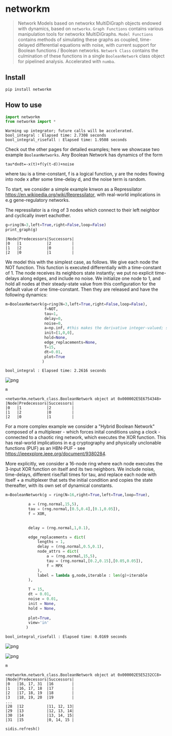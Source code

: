 # networkm
> Network Models based on networkx MultiDiGraph objects endowed with dynamics, based on `networkx`. `Graph Functions` contains various manipulation tools for networkx MultiDiGraphs. `Model Functions` contains methods of simulating these graphs as coupled, time-delayed differential equations with noise, with current support for Boolean functions / Boolean networks. `Network Class` contains the culmination of these functions in a single `BooleanNetwork` class object for pipelined analysis. Accelerated with `numba`. 


## Install

`pip install networkm`

## How to use

```python
import networkm
from networkm import *
```

    Warming up integrator; future calls will be accelerated.
    bool_integral : Elapsed time: 2.7308 seconds
    bool_integral_risefall : Elapsed time: 1.9508 seconds
    

Check out the other pages for detailed examples; here we showcase two example `BooleanNetworks`. Any Boolean Network has dynamics of the form

    tau*dxdt=-x(t)+f(y(t-d))+noise

where tau is a time-constant, f is a logical function, y are the nodes flowing into node x after some time-delay d, and the noise term is random.

To start, we consider a simple example knwon as a Repressilator https://en.wikipedia.org/wiki/Repressilator, with real-world implications in e.g gene-regulatory networks.

The repressilator is a ring of 3 nodes which connect to their left neighbor and cyclically invert eachother.

```python
g=ring(N=3,left=True,right=False,loop=False)
print_graph(g)
```

    |Node|Predecessors|Successors|
    |0   |1           |2         |
    |1   |2           |0         |
    |2   |0           |1         |
    
    

We model this with the simplest case, as follows. We give each node the NOT function. This function is executed differentially with a time-constant of 1. The node receives its neighbors state instantly; we put no explicit time-delays along edges, and include no noise. We initialize one node to 1, and hold all nodes at their steady-state value from this configuration for the default value of one time-constant. Then they are released and have the following dynamics:

```python
m=BooleanNetwork(g=ring(N=3,left=True,right=False,loop=False),
                 f=NOT,
                 tau=1,
                 delay=0,
                 noise=0, 
                 a=np.inf, #this makes the derivative integer-valued; see `sigmoid` function
                 init=[1,0,0],
                 hold=None,
                 edge_replacements=None,
                 T=15,
                 dt=0.01,
                 plot=True
                )
```

    bool_integral : Elapsed time: 2.2616 seconds
    


![png](docs/images/output_8_1.png)


```python
m
```




    <networkm.network_class.BooleanNetwork object at 0x000002E5E6754348>
    |Node|Predecessors|Successors|
    |0   |1           |2         |
    |1   |2           |0         |
    |2   |0           |1         |



For a more complex example we consider a "Hybrid Boolean Network" composed of a multiplexer - which forces inital conditions using a clock - connected to a chaotic ring network, which executes the XOR function. This has real-world implications in e.g cryptography and physically unclonable functions (PUF) as an HBN-PUF - see https://ieeexplore.ieee.org/document/9380284.

More explicitly, we consider a 16-node ring where each node executes the 3-input XOR function on itself and its two neighbors. We include noise, time-delays, different rise/fall times for tau, and replace each node with itself + a multiplexer that sets the initial condition and copies the state thereafter, with its own set of dynamical constants.

```python
m=BooleanNetwork(g = ring(N=16,right=True,left=True,loop=True),

          a = (rng.normal,15,5),
          tau = (rng.normal,[0.5,0.4],[0.1,0.05]),
          f = XOR,
          

          delay = (rng.normal,1,0.1),

          edge_replacements = dict(
              lengths = 1,
              delay = (rng.normal,0.5,0.1),
              node_attrs = dict(
                  a = (rng.normal,15,5),
                  tau = (rng.normal,[0.2,0.15],[0.05,0.05]),
                  f = MPX
              ),
              label = lambda g,node,iterable : len(g)+iterable
          ),

          T = 15,
          dt = 0.01,
          noise = 0.01,
          init = None,
          hold = None,
          
          plot=True,
          view='in'
         )
```

    bool_integral_risefall : Elapsed time: 0.0169 seconds
    


![png](docs/images/output_11_1.png)



![png](docs/images/output_11_2.png)


```python
m
```




    <networkm.network_class.BooleanNetwork object at 0x000002E5E5232CC8>
    |Node|Predecessors|Successors|
    |0   |16, 17, 31  |16        |
    |1   |16, 17, 18  |17        |
    |2   |17, 18, 19  |18        |
    |3   |18, 19, 20  |19        |
    ...
    |28  |12          |11, 12, 13|
    |29  |13          |12, 13, 14|
    |30  |14          |13, 14, 15|
    |31  |15          |0, 14, 15 |



```python
sidis.refresh()
```
